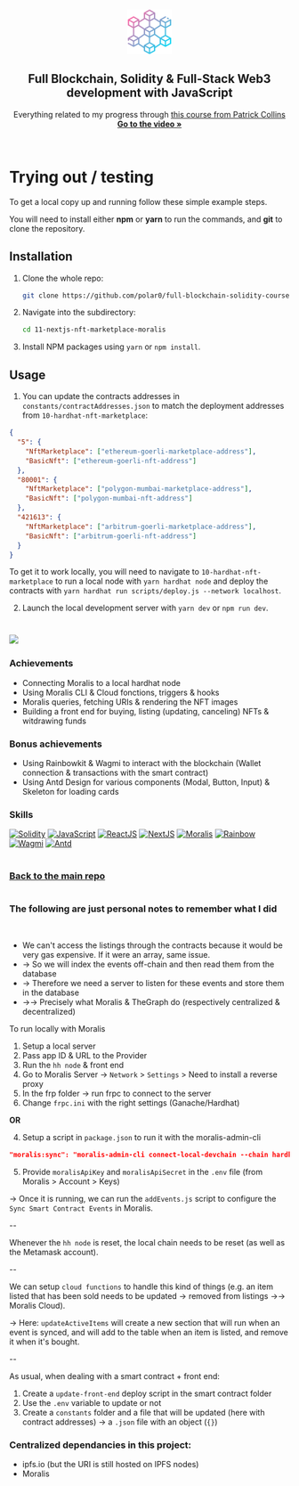 <a name="readme-top"></a>

<!-- PROJECT LOGO -->
<br />
<div align="center">
  <a href="https://github.com/polar0/full-blockchain-solidity-course-js">
    <img src="../images/blockchain.png" alt="Logo" width="80" height="80">
  </a>

<h2 align="center">Full Blockchain, Solidity & Full-Stack Web3 development with JavaScript </h3>

  <p align="center">
    Everything related to my progress through <a href="https://youtu.be/gyMwXuJrbJQ">this course from Patrick Collins</a>
    <br />
    <a href="https://youtu.be/gyMwXuJrbJQ"><strong>Go to the video »</strong></a>
  </p>
</div>

<br />

# Trying out / testing

<p>To get a local copy up and running follow these simple example steps.</p>
<p>You will need to install either <strong>npm</strong> or <strong>yarn</strong> to run the commands, and <strong>git</strong> to clone the repository.</p>

## Installation

1. Clone the whole repo:
   ```sh
   git clone https://github.com/polar0/full-blockchain-solidity-course-js.git
   ```
2. Navigate into the subdirectory:
   ```sh
   cd 11-nextjs-nft-marketplace-moralis
   ```
3. Install NPM packages using `yarn` or `npm install`.

## Usage

1. You can update the contracts addresses in `constants/contractAddresses.json` to match the deployment addresses from `10-hardhat-nft-marketplace`:

```json
{
  "5": {
    "NftMarketplace": ["ethereum-goerli-marketplace-address"],
    "BasicNft": ["ethereum-goerli-nft-address"]
  },
  "80001": {
    "NftMarketplace": ["polygon-mumbai-marketplace-address"],
    "BasicNft": ["polygon-mumbai-nft-address"]
  },
  "421613": {
    "NftMarketplace": ["arbitrum-goerli-marketplace-address"],
    "BasicNft": ["arbitrum-goerli-nft-address"]
  }
}
```

To get it to work locally, you will need to navigate to `10-hardhat-nft-marketplace` to run a local node with `yarn hardhat node` and deploy the contracts with `yarn hardhat run scripts/deploy.js --network localhost`.

2. Launch the local development server with `yarn dev` or `npm run dev`.

#

<a href="https://github.com/polar0/full-blockchain-solidity-course-js/tree/main/11-nextjs-nft-marketplace-moralis" id="mission-11"><img src="https://shields.io/badge/Mission%2011%20-%20Next.js%20&%20Moralis%20●%20NFT%20Marketplace%20(Lesson%2015)-742EC0?style=for-the-badge&logo=target" height="35" /></a>

### Achievements

- Connecting Moralis to a local hardhat node
- Using Moralis CLI & Cloud fonctions, triggers & hooks
- Moralis queries, fetching URIs & rendering the NFT images
- Building a front end for buying, listing (updating, canceling) NFTs & witdrawing funds

### Bonus achievements

- Using Rainbowkit & Wagmi to interact with the blockchain (Wallet connection & transactions with the smart contract)
- Using Antd Design for various components (Modal, Button, Input) & Skeleton for loading cards

### Skills

[![Solidity]](https://soliditylang.org/)
[![JavaScript]](https://developer.mozilla.org/fr/docs/Web/JavaScript)
[![ReactJS]](https://reactjs.org/)
[![NextJS]](https://nextjs.org/)
[![Moralis]](https://moralis.io/)
[![Rainbow]](https://www.rainbowkit.com/)
[![Wagmi]](https://wagmi.sh/)
[![Antd]](https://ant.design/)

#

### [Back to the main repo](https://github.com/polar0/full-blockchain-solidity-course-js)

[solidity]: https://custom-icon-badges.demolab.com/badge/Solidity-3C3C3D?style=for-the-badge&logo=solidity&logoColor=white
[javascript]: https://img.shields.io/badge/JavaScript-F7DF1E.svg?style=for-the-badge&logo=JavaScript&logoColor=black
[reactjs]: https://img.shields.io/badge/React-20232A?style=for-the-badge&logo=react&logoColor=61DAFB
[nextjs]: https://img.shields.io/badge/next.js-000000?style=for-the-badge&logo=nextdotjs&logoColor=white
[moralis]: https://custom-icon-badges.demolab.com/badge/Moralis-2559BB?style=for-the-badge&logo=moralis
[rainbow]: https://custom-icon-badges.demolab.com/badge/Rainbowkit-032463?style=for-the-badge&logo=rainbow
[wagmi]: https://custom-icon-badges.demolab.com/badge/Wagmi-1C1B1B?style=for-the-badge&logo=wagmi
[antd]: https://img.shields.io/badge/Ant%20Design-0170FE.svg?style=for-the-badge&logo=Ant-Design&logoColor=white

#

### The following are just personal notes to remember what I did

<br />

- We can't access the listings through the contracts because it would be very gas expensive. If it were an array, same issue.
- → So we will index the events off-chain and then read them from the database
- → Therefore we need a server to listen for these events and store them in the database
- →→ Precisely what Moralis & TheGraph do (respectively centralized & decentralized)

To run locally with Moralis

1. Setup a local server
2. Pass app ID & URL to the Provider
3. Run the `hh node` & front end
4. Go to Moralis Server → `Network` > `Settings` > Need to install a reverse proxy
5. In the frp folder -> run frpc to connect to the server
6. Change `frpc.ini` with the right settings (Ganache/Hardhat)

<strong>OR</strong>

4. Setup a script in `package.json` to run it with the moralis-admin-cli

```json
"moralis:sync": "moralis-admin-cli connect-local-devchain --chain hardhat --moralisSubdomain xxx.usemoralis.com --frpcPath ./frp/frpc"
```

5. Provide `moralisApiKey` and `moralisApiSecret` in the `.env` file (from Moralis > Account > Keys)

→ Once it is running, we can run the `addEvents.js` script to configure the `Sync Smart Contract Events` in Moralis.

--

Whenever the `hh node` is reset, the local chain needs to be reset (as well as the Metamask account).

--

We can setup `cloud functions` to handle this kind of things (e.g. an item listed that has been sold needs to be updated → removed from listings →→ Moralis Cloud).

→ Here: `updateActiveItems` will create a new section that will run when an event is synced, and will add to the table when an item is listed, and remove it when it's bought.

--

As usual, when dealing with a smart contract + front end:

1. Create a `update-front-end` deploy script in the smart contract folder
2. Use the `.env` variable to update or not
3. Create a `constants` folder and a file that will be updated (here with contract addresses) -> a `.json` file with an object (`{}`)

### Centralized dependancies in this project:

- ipfs.io (but the URI is still hosted on IPFS nodes)
- Moralis
